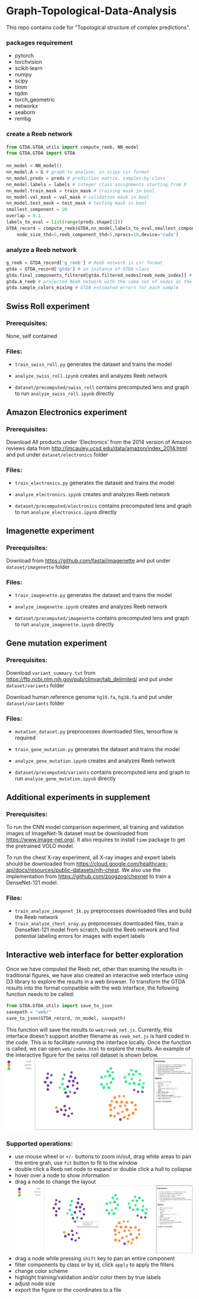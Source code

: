 # Graph-Topological-Data-Analysis
This repo contains code for "Topological structure of complex predictions". 
### packages requirement
* pytorch
* torchvision
* scikit-learn
* numpy
* scipy
* timm
* tqdm
* torch_geometric
* networkx
* seaborn
* rembg

### create a Reeb network

```python
from GTDA.GTDA_utils import compute_reeb, NN_model
from GTDA.GTDA import GTDA

nn_model = NN_model()
nn_model.A = G # graph to analyze, in scipy csr format
nn_model.preds = preds # prediction matrix, samples-by-class
nn_model.labels = labels # integer class assignments starting from 0
nn_model.train_mask = train_mask # training mask in bool
nn_model.val_mask = val_mask # validation mask in bool
nn_model.test_mask = test_mask # testing mask in bool
smallest_component = 20
overlap = 0.1
labels_to_eval = list(range(preds.shape[1]))
GTDA_record = compute_reeb(GTDA,nn_model,labels_to_eval,smallest_component,overlap,
    node_size_thd=5,reeb_component_thd=5,nprocs=10,device='cuda')
```
### analyze a Reeb network
```python
g_reeb = GTDA_record['g_reeb'] # Reeb network in csr format
gtda = GTDA_record['gtda'] # an instance of GTDA class
gtda.final_components_filtered[gtda.filtered_nodes[reeb_node_index]] # map a reeb node back to the original component
gtda.A_reeb # projected Reeb network with the same set of nodes as the original graph
gtda.sample_colors_mixing # GTDA estimated errors for each sample
```

## Swiss Roll experiment
### Prerequisites: 
None, self contained
### Files: 
* ```train_swiss_roll.py``` generates the dataset and trains the model

* ```analyze_swiss_roll.ipynb``` creates and analyzes Reeb network 
* ```dataset/precomputed/swiss_roll``` contains precomputed lens and graph to run ```analyze_swiss_roll.ipynb``` directly



## Amazon Electronics experiment
### Prerequisites:
Download All products under 'Electronics' from the 2014 version of Amazon reviews data from <http://jmcauley.ucsd.edu/data/amazon/index_2014.html> and put under ```dataset/electronics``` folder
### Files: 
* ```train_electronics.py``` generates the dataset and trains the model

* ```analyze_electronics.ipynb``` creates and analyzes Reeb network 
* ```dataset/precomputed/electronics``` contains precomputed lens and graph to run ```analyze_electronics.ipynb``` directly

## Imagenette experiment
### Prerequisites:
Download from <https://github.com/fastai/imagenette> and put under ```dataset/imagenette``` folder
### Files: 
* ```train_imagenette.py``` generates the dataset and trains the model

* ```analyze_imagenette.ipynb``` creates and analyzes Reeb network 
* ```dataset/precomputed/imagenette``` contains precomputed lens and graph to run ```analyze_imagenette.ipynb``` directly

## Gene mutation experiment
### Prerequisites:
Download ```variant_summary.txt``` from <https://ftp.ncbi.nlm.nih.gov/pub/clinvar/tab_delimited/> and put under ```dataset/variants``` folder 

Download human reference genome ```hg19.fa```, ```hg38.fa``` and put under ```dataset/variants``` folder 
### Files: 
* ```mutation_dataset.py``` preprocesses downloaded files, tensorflow is required
* ```train_gene_mutation.py``` generates the dataset and trains the model

* ```analyze_gene_mutation.ipynb``` creates and analyzes Reeb network 
* ```dataset/precomputed/variants``` contains precomputed lens and graph to run ```analyze_gene_mutation.ipynb``` directly

## Additional experiments in supplement
### Prerequisites:
To run the CNN model comparison experiment, all training and validation images of ImageNet-1k dataset must be downloaded from <https://www.image-net.org/>. It also requires to install ```timm``` package to get the pretrained VOLO model.

To run the chest X-ray experiment, all X-ray images and expert labels should be downloaded from <https://cloud.google.com/healthcare-api/docs/resources/public-datasets/nih-chest>. We also use the implementation from <https://github.com/zoogzog/chexnet> to train a DenseNet-121 model.
### Files: 
* ```train_analyze_imagenet_1k.py``` preprocesses downloaded files and build the Reeb network
* ```train_analyze_chest_xray.py``` preprocesses downloaded files, train a DenseNet-121 model from scratch, build the Reeb network and find potential labeling errors for images with expert labels

## Interactive web interface for better exploration
Once we have computed the Reeb net, other than examing the results in traditional figures, we have also created an interactive web interface using D3 library to explore the results in a web browser. To transform the GTDA results into the format compatible with the web interface, the following function needs to be called:

```python
from GTDA.GTDA_utils import save_to_json
savepath = "web/"
save_to_json(GTDA_record, nn_model, savepath)
```
This function will save the results to ```web/reeb_net.js```. Currently, this interface doesn't support another filename as ```reeb_net.js``` is hard coded in the code. This is to facilitate running the interface locally. Once the function is called, we can open ```web/index.html``` to explore the results. An example of the interactive figure for the swiss roll dataset is shown below.
<img src="web/imgs/demo.png"/>
### Supported operations:

* use mouse wheel or ```+/-``` buttons to zoom in/out, drag white areas to pan the entire grah, use ```fit``` button to fit to the window
* double click a Reeb net node to expand or double click a hull to collapse
* hover over a node to show information
* drag a node to change the layout <img src="web/imgs/drag.gif"/>
* drag a node while pressing ```shift``` key to pan an entire component
* filter components by class or by id, click ```apply``` to apply the filters
* change color scheme
* highlight training/validation and/or color them by true labels
* adjust node size
* export the figure or the coordinates to a file